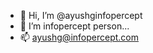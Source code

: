 - 👋 Hi, I’m @ayushginfopercept
- 👀 I’m infopercept person...
- 📫 ayushg@infopercept.com

<!---
ayushginfopercept/ayushginfopercept is a ✨ special ✨ repository because its `README.md` (this file) appears on your GitHub profile.
You can click the Preview link to take a look at your changes.
--->
